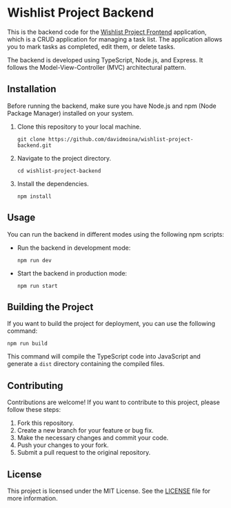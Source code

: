 # Wishlist Project Backend

This is the backend code for the [Wishlist Project Frontend](https://github.com/davidmoina/wishlist-project-frontend) application, which is a CRUD application for managing a task list. The application allows you to mark tasks as completed, edit them, or delete tasks.

The backend is developed using TypeScript, Node.js, and Express. It follows the Model-View-Controller (MVC) architectural pattern.

## Installation

Before running the backend, make sure you have Node.js and npm (Node Package Manager) installed on your system.

1. Clone this repository to your local machine.
   ```shell
   git clone https://github.com/davidmoina/wishlist-project-backend.git
   ```

2. Navigate to the project directory.
   ```shell
   cd wishlist-project-backend
   ```

3. Install the dependencies.
   ```shell
   npm install
   ```

## Usage

You can run the backend in different modes using the following npm scripts:

- Run the backend in development mode:
  ```shell
  npm run dev
  ```

- Start the backend in production mode:
  ```shell
  npm run start
  ```

## Building the Project

If you want to build the project for deployment, you can use the following command:

```shell
npm run build
```

This command will compile the TypeScript code into JavaScript and generate a `dist` directory containing the compiled files.

## Contributing

Contributions are welcome! If you want to contribute to this project, please follow these steps:

1. Fork this repository.
2. Create a new branch for your feature or bug fix.
3. Make the necessary changes and commit your code.
4. Push your changes to your fork.
5. Submit a pull request to the original repository.

## License

This project is licensed under the MIT License. See the [LICENSE](LICENSE) file for more information.
